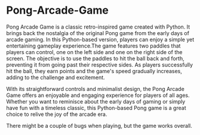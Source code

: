 # Pong-Arcade-Game
Pong Arcade Game is a classic retro-inspired game created with Python. It brings back the nostalgia of the original Pong game from the early days of arcade gaming. In this Python-based version, players can enjoy a simple yet entertaining gameplay experience.The game features two paddles that players can control, one on the left side and one on the right side of the screen. The objective is to use the paddles to hit the ball back and forth, preventing it from going past their respective sides. As players successfully hit the ball, they earn points and the game's speed gradually increases, adding to the challenge and excitement.

With its straightforward controls and minimalist design, the Pong Arcade Game offers an enjoyable and engaging experience for players of all ages. Whether you want to reminisce about the early days of gaming or simply have fun with a timeless classic, this Python-based Pong game is a great choice to relive the joy of the arcade era.

There might be a couple of bugs when playing, but the game works overall.
